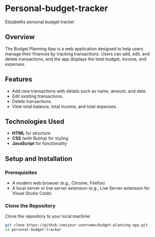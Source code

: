 # Personal-budget-tracker
Elizabeths personal budget tracker
## Overview

The Budget Planning App is a web application designed to help users manage their finances by tracking transactions. Users can add, edit, and delete transactions, and the app displays the total budget, income, and expenses.

## Features

- Add new transactions with details such as name, amount, and date.
- Edit existing transactions.
- Delete transactions.
- View total balance, total income, and total expenses.

## Technologies Used

- **HTML** for structure
- **CSS** (with Bulma) for styling
- **JavaScript** for functionality

## Setup and Installation

### Prerequisites

- A modern web browser (e.g., Chrome, Firefox)
- A local server or live server extension (e.g., Live Server extension for Visual Studio Code)

### Clone the Repository

Clone the repository to your local machine:

```bash
git clone https://github.com/your-username/budget-planning-app.git
cd personal-budget-tracker
